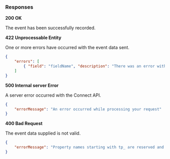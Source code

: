 ### Responses

**200 OK**

The event has been successfully recorded.

**422 Unprocessable Entity**

One or more errors have occurred with the event data sent.

```json
{
    "errors": [
        { "field": "fieldName", "description": "There was an error with this field." }
    ]
}
```

**500 Internal server Error**

A server error occurred with the Connect API.

```json
{
    "errorMessage": "An error occurred while processing your request"
}
```

**400 Bad Request**

The event data supplied is not valid.

```json
{
    "errorMessage": "Property names starting with tp_ are reserved and cannot be set."
}
```
